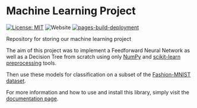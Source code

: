 # Machine Learning Project

[![License: MIT](https://img.shields.io/badge/License-MIT-blue.svg)](https://opensource.org/licenses/MIT) ![Website](https://img.shields.io/website?down_color=red&down_message=offline&label=documentation&up_color=g&up_message=online&url=https%3A%2F%2Fviggo-gascou.github.io%2Fmachine-learning-project%2F) [![pages-build-deployment](https://github.com/viggo-gascou/machine-learning-project/actions/workflows/pages/pages-build-deployment/badge.svg?branch=gh-pages)](https://github.com/viggo-gascou/machine-learning-project/actions/workflows/pages/pages-build-deployment)

Repository for storing our machine learning project

The aim of this project was to implement a Feedforward Neural Network as well as a Decision Tree from scratch using only [NumPy](https://numpy.org) and [scikit-learn preprocessing](https://scikit-learn.org/stable/modules/classes.html?highlight=preprocessing#module-sklearn.preprocessing) tools. 

Then use these models for classification on a subset of the [Fashion-MNIST dataset](https://github.com/zalandoresearch/fashion-mnist).

For more information and how to use and install this library, simply visit the [documentation page](https://viggo-gascou.github.io/machine-learning-project/).  




